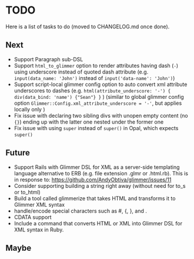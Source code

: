 # TODO

Here is a list of tasks to do (moved to CHANGELOG.md once done).

## Next

- Support Paragraph sub-DSL
- Support `html_to_glimmer` option to render attributes having dash (`-`) using underscore instead of quoted dash attribute (e.g. `input(data_name: 'John')` instead of `input('data-name': 'John')`)
- Support script-local glimmer config option to auto convert xml attribute underscores to dashes (e.g. `html(attribute_underscore: '-') { div(data_bind: 'name') {"Sean"} }` ) (similar to global glimmer config option `Glimmer::Config.xml_attribute_underscore = '-'`, but applies locally only )
- Fix issue with declaring two sibling divs with unopen empty content (no `{}`) ending up with the latter one nested under the former one
- Fix issue with using `super` instead of `super()` in Opal, which expects `super()`

## Future

- Support Rails with Glimmer DSL for XML as a server-side templating language alternative to ERB (e.g. file extension .glmr or .html.rb). This is in response to: https://github.com/AndyObtiva/glimmer/issues/11
- Consider supporting building a string right away (without need for to_s or to_html)
- Build a tool called glimmerize that takes HTML and transforms it to Glimmer XML syntax
- handle/encode special characters such as #, {, }, and .
- CDATA support
- Include a command that converts HTML or XML into Glimmer DSL for XML syntax in Ruby.

## Maybe
